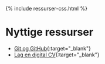 {% include ressurser-css.html %}
# Nyttige ressurser

- [Git og GitHub](https://titlon.uit.no/datadumps/git-res/kursgit.mp4){:target="_blank"}
- [Lag en digital CV](https://titlon.uit.no/datadumps/git-res/digicv.mp4){:target="_blank"}
